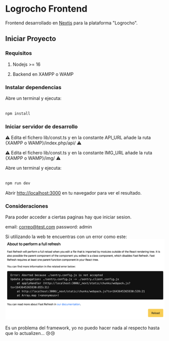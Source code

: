 # Logrocho Frontend

Frontend desarrollado en [Nextjs](https://nextjs.org/) para la plataforma "Logrocho".

## Iniciar Proyecto

### Requisitos

1. Nodejs >= 16

2. Backend en XAMPP o WAMP

### Instalar dependencias

Abre un terminal y ejecuta:

```bash

npm install

```

### Iniciar servidor de desarrollo

⚠️ Edita el fichero lib/const.ts y en la constante API_URL añade la ruta {XAMPP o WAMP}/index.php/api/ ⚠️

⚠️ Edita el fichero lib/const.ts y en la constante IMG_URL añade la ruta {XAMPP o WAMP}/img/ ⚠️

Abre un terminal y ejecuta:

```bash

npm run dev

```

Abrir [http://localhost:3000](http://localhost:3000) en tu navegador para ver el resultado.


### Consideraciones

Para poder acceder a ciertas paginas hay que iniciar sesion.

email: correo@test.com
password: admin

Si utilizando la web te encuentras con un error como este:
![image info](./public/error.png)

Es un problema del framework, yo no puedo hacer nada al respecto hasta que lo actualizen... 😢😢
